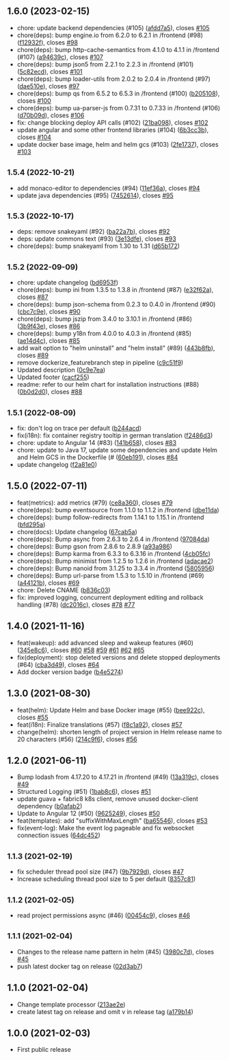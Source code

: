 ## 1.6.0 (2023-02-15)

* chore: update backend dependencies (#105) ([afdd7a5](https://github.com/subshell/o-neko/commit/afdd7a5)), closes [#105](https://github.com/subshell/o-neko/issues/105)
* chore(deps): bump engine.io from 6.2.0 to 6.2.1 in /frontend (#98) ([f12932f](https://github.com/subshell/o-neko/commit/f12932f)), closes [#98](https://github.com/subshell/o-neko/issues/98)
* chore(deps): bump http-cache-semantics from 4.1.0 to 4.1.1 in /frontend (#107) ([a94639c](https://github.com/subshell/o-neko/commit/a94639c)), closes [#107](https://github.com/subshell/o-neko/issues/107)
* chore(deps): bump json5 from 2.2.1 to 2.2.3 in /frontend (#101) ([5c82ecd](https://github.com/subshell/o-neko/commit/5c82ecd)), closes [#101](https://github.com/subshell/o-neko/issues/101)
* chore(deps): bump loader-utils from 2.0.2 to 2.0.4 in /frontend (#97) ([dae510e](https://github.com/subshell/o-neko/commit/dae510e)), closes [#97](https://github.com/subshell/o-neko/issues/97)
* chore(deps): bump qs from 6.5.2 to 6.5.3 in /frontend (#100) ([b205108](https://github.com/subshell/o-neko/commit/b205108)), closes [#100](https://github.com/subshell/o-neko/issues/100)
* chore(deps): bump ua-parser-js from 0.7.31 to 0.7.33 in /frontend (#106) ([d70b09d](https://github.com/subshell/o-neko/commit/d70b09d)), closes [#106](https://github.com/subshell/o-neko/issues/106)
* fix: change blocking deploy API calls (#102) ([21ba098](https://github.com/subshell/o-neko/commit/21ba098)), closes [#102](https://github.com/subshell/o-neko/issues/102)
* update angular and some other frontend libraries (#104) ([6b3cc3b](https://github.com/subshell/o-neko/commit/6b3cc3b)), closes [#104](https://github.com/subshell/o-neko/issues/104)
* update docker base image, helm and helm gcs (#103) ([2fe1737](https://github.com/subshell/o-neko/commit/2fe1737)), closes [#103](https://github.com/subshell/o-neko/issues/103)

## <small>1.5.4 (2022-10-21)</small>

* add monaco-editor to dependencies (#94) ([11ef36a](https://github.com/subshell/o-neko/commit/11ef36a)), closes [#94](https://github.com/subshell/o-neko/issues/94)
* update java dependencies (#95) ([7452614](https://github.com/subshell/o-neko/commit/7452614)), closes [#95](https://github.com/subshell/o-neko/issues/95)

## <small>1.5.3 (2022-10-17)</small>

* deps: remove snakeyaml (#92) ([ba22a7b](https://github.com/subshell/o-neko/commit/ba22a7b)), closes [#92](https://github.com/subshell/o-neko/issues/92)
* deps: update commons text (#93) ([3e13dfe](https://github.com/subshell/o-neko/commit/3e13dfe)), closes [#93](https://github.com/subshell/o-neko/issues/93)
* chore(deps): bump snakeyaml from 1.30 to 1.31 ([d65b172](https://github.com/subshell/o-neko/commit/d65b172))


##  <small>1.5.2 (2022-09-09)</small>

* chore: update changelog ([bd6953f](https://github.com/subshell/o-neko/commit/bd6953f))
* chore(deps): bump ini from 1.3.5 to 1.3.8 in /frontend (#87) ([e32f62a](https://github.com/subshell/o-neko/commit/e32f62a)), closes [#87](https://github.com/subshell/o-neko/issues/87)
* chore(deps): bump json-schema from 0.2.3 to 0.4.0 in /frontend (#90) ([cbc7c9e](https://github.com/subshell/o-neko/commit/cbc7c9e)), closes [#90](https://github.com/subshell/o-neko/issues/90)
* chore(deps): bump jszip from 3.4.0 to 3.10.1 in /frontend (#86) ([3b9f43e](https://github.com/subshell/o-neko/commit/3b9f43e)), closes [#86](https://github.com/subshell/o-neko/issues/86)
* chore(deps): bump y18n from 4.0.0 to 4.0.3 in /frontend (#85) ([ae14d4c](https://github.com/subshell/o-neko/commit/ae14d4c)), closes [#85](https://github.com/subshell/o-neko/issues/85)
* add wait option to "helm uninstall" and "helm install" (#89) ([443b8fb](https://github.com/subshell/o-neko/commit/443b8fb)), closes [#89](https://github.com/subshell/o-neko/issues/89)
* remove dockerize_featurebranch step in pipeline ([c9c51f9](https://github.com/subshell/o-neko/commit/c9c51f9))
* Updated description ([0c9e7ea](https://github.com/subshell/o-neko/commit/0c9e7ea))
* Updated footer ([cacf255](https://github.com/subshell/o-neko/commit/cacf255))
* readme: refer to our helm chart for installation instructions (#88) ([0b0d2d0](https://github.com/subshell/o-neko/commit/0b0d2d0)), closes [#88](https://github.com/subshell/o-neko/issues/88)

## <small>1.5.1 (2022-08-09)</small>

* fix: don't log on trace per default ([b244acd](https://github.com/subshell/o-neko/commit/b244acd))
* fix(i18n): fix container registry tooltip in german translation ([f2486d3](https://github.com/subshell/o-neko/commit/f2486d3))
* chore: update to Angular 14 (#83) ([141b658](https://github.com/subshell/o-neko/commit/141b658)), closes [#83](https://github.com/subshell/o-neko/issues/83)
* chore: update to Java 17, update some dependencies and update Helm and Helm GCS in the Dockerfile (# ([60eb191](https://github.com/subshell/o-neko/commit/60eb191)), closes [#84](https://github.com/subshell/o-neko/issues/84)
* update changelog ([f2a81e0](https://github.com/subshell/o-neko/commit/f2a81e0))

## 1.5.0 (2022-07-11)

* feat(metrics): add metrics (#79) ([ce8a360](https://github.com/subshell/o-neko/commit/ce8a360)), closes [#79](https://github.com/subshell/o-neko/issues/79)
* chore(deps): bump eventsource from 1.1.0 to 1.1.2 in /frontend ([dbe11da](https://github.com/subshell/o-neko/commit/dbe11da))
* chore(deps): bump follow-redirects from 1.14.1 to 1.15.1 in /frontend ([bfd295a](https://github.com/subshell/o-neko/commit/bfd295a))
* chore(docs): Update changelog ([67cab5a](https://github.com/subshell/o-neko/commit/67cab5a))
* chore(deps): Bump async from 2.6.3 to 2.6.4 in /frontend ([97084da](https://github.com/subshell/o-neko/commit/97084da))
* chore(deps): Bump gson from 2.8.6 to 2.8.9 ([a93a986](https://github.com/subshell/o-neko/commit/a93a986))
* chore(deps): Bump karma from 6.3.3 to 6.3.16 in /frontend ([4cb05fc](https://github.com/subshell/o-neko/commit/4cb05fc))
* chore(deps): Bump minimist from 1.2.5 to 1.2.6 in /frontend ([adacae2](https://github.com/subshell/o-neko/commit/adacae2))
* chore(deps): Bump nanoid from 3.1.25 to 3.3.4 in /frontend ([5805956](https://github.com/subshell/o-neko/commit/5805956))
* chore(deps): Bump url-parse from 1.5.3 to 1.5.10 in /frontend (#69) ([a44121b](https://github.com/subshell/o-neko/commit/a44121b)), closes [#69](https://github.com/subshell/o-neko/issues/69)
* chore: Delete CNAME ([b836c03](https://github.com/subshell/o-neko/commit/b836c03))
* fix: improved logging, concurrent deployment editing and rollback handling (#78) ([dc2016c](https://github.com/subshell/o-neko/commit/dc2016c)), closes [#78](https://github.com/subshell/o-neko/issues/78) [#77](https://github.com/subshell/o-neko/issues/77)


## 1.4.0 (2021-11-16)

* feat(wakeup): add advanced sleep and wakeup features (#60) ([345e8c6](https://github.com/subshell/o-neko/commit/345e8c6)), closes [#60](https://github.com/subshell/o-neko/issues/60) [#58](https://github.com/subshell/o-neko/issues/58) [#59](https://github.com/subshell/o-neko/issues/59) [#61](https://github.com/subshell/o-neko/issues/61) [#62](https://github.com/subshell/o-neko/issues/62) [#65](https://github.com/subshell/o-neko/issues/65)
* fix(deployment): stop deleted versions and delete stopped deployments (#64) ([cba3d49](https://github.com/subshell/o-neko/commit/cba3d49)), closes [#64](https://github.com/subshell/o-neko/issues/64)
* Add docker version badge ([b4e5274](https://github.com/subshell/o-neko/commit/b4e5274))


## 1.3.0 (2021-08-30)

* feat(helm): Update Helm and base Docker image (#55) ([bee922c](https://github.com/subshell/o-neko/commit/bee922c)), closes [#55](https://github.com/subshell/o-neko/issues/55)
* feat(i18n): Finalize translations (#57) ([f8c1a92](https://github.com/subshell/o-neko/commit/f8c1a92)), closes [#57](https://github.com/subshell/o-neko/issues/57)
* change(helm): shorten length of project version in Helm release name to 20 characters (#56) ([214c9f6](https://github.com/subshell/o-neko/commit/214c9f6)), closes [#56](https://github.com/subshell/o-neko/issues/56)



## 1.2.0 (2021-06-11)

* Bump lodash from 4.17.20 to 4.17.21 in /frontend (#49) ([13a319c](https://github.com/subshell/o-neko/commit/13a319c)), closes [#49](https://github.com/subshell/o-neko/issues/49)
* Structured Logging (#51) ([1bab8c6](https://github.com/subshell/o-neko/commit/1bab8c6)), closes [#51](https://github.com/subshell/o-neko/issues/51)
* update guava + fabric8 k8s client, remove unused docker-client dependency ([b0afab2](https://github.com/subshell/o-neko/commit/b0afab2))
* Update to Angular 12 (#50) ([9625249](https://github.com/subshell/o-neko/commit/9625249)), closes [#50](https://github.com/subshell/o-neko/issues/50)
* feat(templates): add "suffixWithMaxLength" ([ba65546](https://github.com/subshell/o-neko/commit/ba65546)), closes [#53](https://github.com/subshell/o-neko/issues/53)
* fix(event-log): Make the event log pageable and fix websocket connection issues ([64dc452](https://github.com/subshell/o-neko/commit/64dc452))



## <small>1.1.3 (2021-02-19)</small>

* fix scheduler thread pool size (#47) ([9b7929d](https://github.com/subshell/o-neko/commit/9b7929d)), closes [#47](https://github.com/subshell/o-neko/issues/47)
* Increase scheduling thread pool size to 5 per default ([8357c81](https://github.com/subshell/o-neko/commit/8357c81))



## <small>1.1.2 (2021-02-05)</small>

* read project permissions async (#46) ([00454c9](https://github.com/subshell/o-neko/commit/00454c9)), closes [#46](https://github.com/subshell/o-neko/issues/46)



## <small>1.1.1 (2021-02-04)</small>

* Changes to the release name pattern in helm (#45) ([3980c7d](https://github.com/subshell/o-neko/commit/3980c7d)), closes [#45](https://github.com/subshell/o-neko/issues/45)
* push latest docker tag on release ([02d3ab7](https://github.com/subshell/o-neko/commit/02d3ab7))



## 1.1.0 (2021-02-04)

* Change template processor ([213ae2e](https://github.com/subshell/o-neko/commit/213ae2e))
* create latest tag on release and omit v in release tag ([a179b14](https://github.com/subshell/o-neko/commit/a179b14))



## 1.0.0 (2021-02-03)

* First public release
